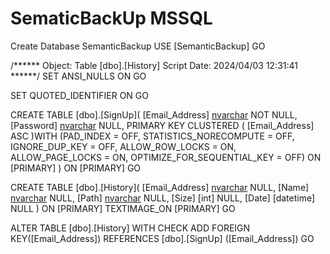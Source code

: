 # SematicBackUp MSSQL

Create Database SemanticBackup
USE [SemanticBackup]
GO

/****** Object:  Table [dbo].[History]    Script Date: 2024/04/03 12:31:41 ******/
SET ANSI_NULLS ON
GO

SET QUOTED_IDENTIFIER ON
GO

CREATE TABLE [dbo].[SignUp](
	[Email_Address] [nvarchar](255) NOT NULL,
	[Password] [nvarchar](255) NULL,
PRIMARY KEY CLUSTERED 
(
	[Email_Address] ASC
)WITH (PAD_INDEX = OFF, STATISTICS_NORECOMPUTE = OFF, IGNORE_DUP_KEY = OFF, ALLOW_ROW_LOCKS = ON, ALLOW_PAGE_LOCKS = ON, OPTIMIZE_FOR_SEQUENTIAL_KEY = OFF) ON [PRIMARY]
) ON [PRIMARY]
GO


CREATE TABLE [dbo].[History](
	[Email_Address] [nvarchar](255) NULL,
	[Name] [nvarchar](255) NULL,
	[Path] [nvarchar](max) NULL,
	[Size] [int] NULL,
	[Date] [datetime] NULL
) ON [PRIMARY] TEXTIMAGE_ON [PRIMARY]
GO

ALTER TABLE [dbo].[History]  WITH CHECK ADD FOREIGN KEY([Email_Address])
REFERENCES [dbo].[SignUp] ([Email_Address])
GO



 
